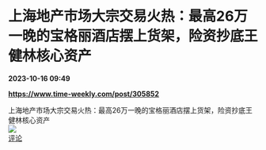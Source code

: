 # 上海地产市场大宗交易火热：最高26万一晚的宝格丽酒店摆上货架，险资抄底王健林核心资产

**2023-10-16 09:49**

**https://www.time-weekly.com/post/305852**

上海地产市场大宗交易火热：最高26万一晚的宝格丽酒店摆上货架，险资抄底王健林核心资产  
![](https://img3.chouti.com/CHOUTI_231016_B6070B7B908D484491790ED27AA63094.jpg)  
[评论](https://m.chouti.com/link/40304484)